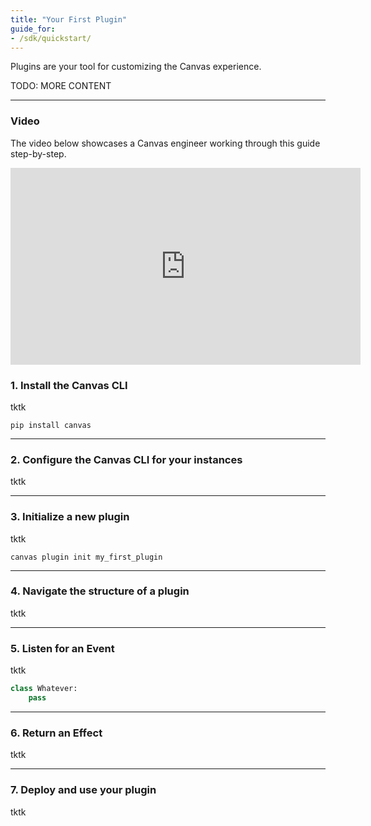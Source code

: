 ```yaml
---
title: "Your First Plugin"
guide_for: 
- /sdk/quickstart/
---
```


Plugins are your tool for customizing the Canvas experience.

TODO: MORE CONTENT


* * *


### Video

The video below showcases a Canvas engineer working through this guide
step-by-step.

<iframe width="560" height="315"
src="https://www.youtube.com/embed/dQw4w9WgXcQ?si=XuqH0aDwIcEyAJkI&amp;controls=0"
title="YouTube video player" frameborder="0" allow="accelerometer; autoplay;
clipboard-write; encrypted-media; gyroscope; picture-in-picture; web-share"
referrerpolicy="strict-origin-when-cross-origin" allowfullscreen></iframe>


### 1. Install the Canvas CLI

tktk

`pip install canvas`

* * *

### 2. Configure the Canvas CLI for your instances

tktk

* * *

### 3. Initialize a new plugin

tktk

`canvas plugin init my_first_plugin`

* * *

### 4. Navigate the structure of a plugin

tktk

* * *

### 5. Listen for an Event

tktk

```python
class Whatever:
    pass
```

* * *

### 6. Return an Effect

tktk

* * *

### 7. Deploy and use your plugin

tktk


